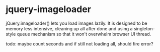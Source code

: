 jquery-imageloader
==================

jQuery.imageloader() lets you load images lazily.  It is designed to be memory less intensive, cleaning up all after done and using a singleton-style queue mechanism so that it won't overwhelm browser UI thread.

todo: maybe count seconds and if still not loading all, should fire error?